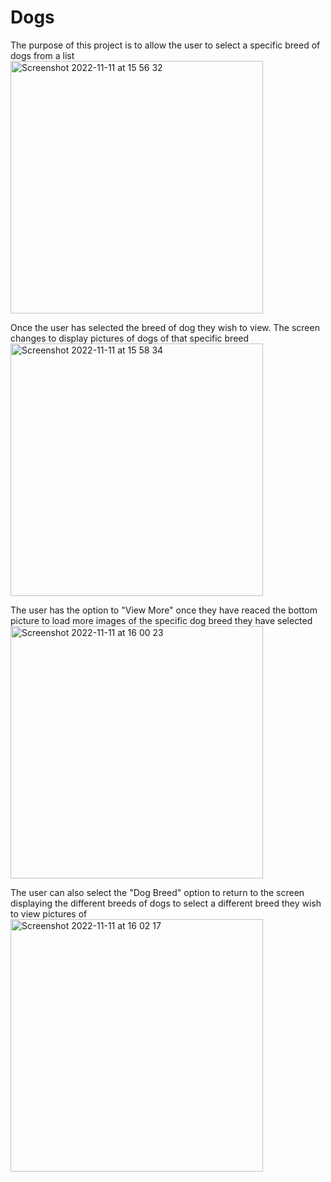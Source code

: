 # Dogs

The purpose of this project is to allow the user to
select a specific breed of dogs from a list
<img width="404" alt="Screenshot 2022-11-11 at 15 56 32" src="https://user-images.githubusercontent.com/55395408/201380087-f580496d-f1a4-413e-ae28-179f8932fd19.png">

Once the user has selected the breed of dog
they wish to view. The screen changes to
display pictures of dogs of that specific breed
<img width="404" alt="Screenshot 2022-11-11 at 15 58 34" src="https://user-images.githubusercontent.com/55395408/201380457-8c38a862-9040-4e2f-b69b-446930941a58.png">

The user has the option to "View More" once they have
reaced the bottom picture to load more images
of the specific dog breed they have selected
<img width="404" alt="Screenshot 2022-11-11 at 16 00 23" src="https://user-images.githubusercontent.com/55395408/201380743-9af709e3-88ec-458b-a046-77cef051f68f.png">

The user can also select the "Dog Breed" option
to return to the screen displaying the
different breeds of dogs to select a
different breed they wish to view pictures of
<img width="404" alt="Screenshot 2022-11-11 at 16 02 17" src="https://user-images.githubusercontent.com/55395408/201381647-f36d4b4c-5441-4097-a1f2-28af08d1e2bc.png">
